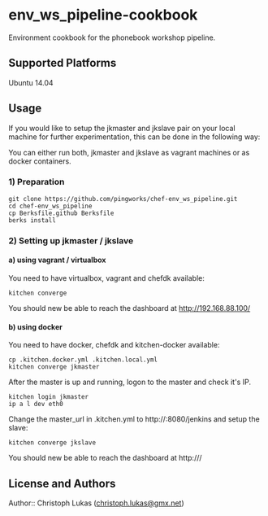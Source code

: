 # env_ws_pipeline-cookbook

Environment cookbook for the phonebook workshop pipeline.

## Supported Platforms

Ubuntu 14.04

## Usage

If you would like to setup the jkmaster and jkslave pair on your local machine
for further experimentation, this can be done in the following way:

You can either run both, jkmaster and jkslave as vagrant machines or as docker
containers.

### 1) Preparation
```
git clone https://github.com/pingworks/chef-env_ws_pipeline.git
cd chef-env_ws_pipeline
cp Berksfile.github Berksfile
berks install
```

### 2) Setting up jkmaster / jkslave
#### a) using vagrant / virtualbox
You need to have virtualbox, vagrant and chefdk available:
```
kitchen converge
```
You should new be able to reach the dashboard at http://192.168.88.100/

#### b) using docker
You need to have docker, chefdk and kitchen-docker available:
```
cp .kitchen.docker.yml .kitchen.local.yml
kitchen converge jkmaster
```
After the master is up and running, logon to the master and check it's IP.
```
kitchen login jkmaster
ip a l dev eth0
```
Change the master_url in .kitchen.yml to http://<master-ip>:8080/jenkins and
setup the slave:
```
kitchen converge jkslave
```
You should new be able to reach the dashboard at http://<master-ip>/


## License and Authors

Author:: Christoph Lukas (<christoph.lukas@gmx.net>)
